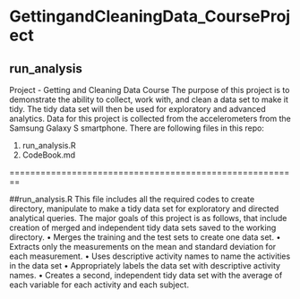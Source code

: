 GettingandCleaningData_CourseProject
====================================
## run_analysis
Project - Getting and Cleaning Data Course
The purpose of this project is to demonstrate the ability to collect, work with, and clean a data set to make it tidy. The tidy data set will then be used for exploratory and advanced analytics. Data for this project is collected from the accelerometers from the Samsung Galaxy S smartphone.
There are following files in this repo:
1.    run_analysis.R
2.    CodeBook.md

========================================================

##run_analysis.R
This file includes all the required codes to create directory, manipulate to make a tidy data set for exploratory and directed analytical queries. The major goals of this project is as follows, that include creation of merged and independent tidy data sets saved to the working directory.
•    Merges the training and the test sets to create one data set.
•	Extracts only the measurements on the mean and standard deviation for each measurement.
•	Uses descriptive activity names to name the activities in the data set
•	Appropriately labels the data set with descriptive activity names.
•	Creates a second, independent tidy data set with the average of each variable for each activity and each subject.
